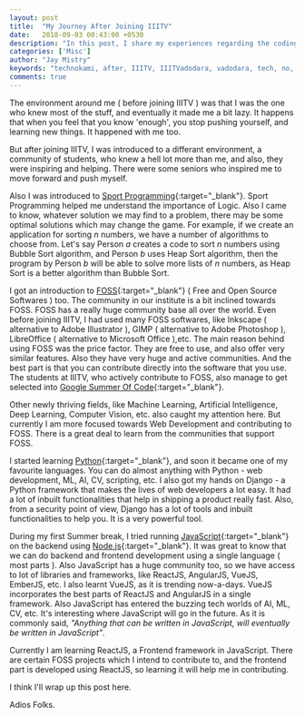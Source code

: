 ```yaml
---
layout: post
title:  "My Journey After Joining IIITV"
date:   2018-09-03 00:43:00 +0530
description: "In this post, I share my experiences regarding the coding culture in my institute and how it affected me."
categories: ['Misc']
author: "Jay Mistry"
keywords: "technokami, after, IIITV, IIITVadodara, vadodara, tech, no, kami"
comments: true
---
```


The environment around me ( before joining IIITV ) was that I was the one who knew most of the stuff, and eventually it made me a bit lazy. It happens that when you feel that you know 'enough', you stop pushing yourself, and learning new things. It happened with me too.

But after joining IIITV, I was introduced to a differant environment, a community of students, who knew a hell lot more than me, and also, they were inspiring and helping. There were some seniors who inspired me to move forward and push myself.

Also I was introduced to [Sport Programming](https://en.wikipedia.org/wiki/Competitive_programming){:target="_blank"}. Sport Programming helped me understand the importance of Logic. Also I came to know, whatever solution we may find to a problem, there may be some optimal solutions which may change the game. For example, if we create an application for sorting <i>n</i> numbers, we have a number of algorithms to choose from. Let's say Person <i>a</i> creates a code to sort <i>n</i> numbers using Bubble Sort algorithm, and Person <i>b</i> uses Heap Sort algorithm, then the program by Person <i>b</i> will be able to solve more lists of <i>n</i> numbers, as Heap Sort is a better algorithm than Bubble Sort. 

I got an introduction to [FOSS](https://en.wikipedia.org/wiki/Free_and_open-source_software){:target="_blank"} ( Free and Open Source Softwares ) too. The community in our institute is a bit inclined towards FOSS. FOSS has a really huge community base all over the world. Even before joining IIITV, I had used many FOSS softwares, like Inkscape ( alternative to Adobe Illustrator ), GIMP ( alternative to Adobe Photoshop ), LibreOffice ( alternative to Microsoft Office ),etc. The main reason behind using FOSS was the price factor. They are free to use, and also offer very similar features. Also they have very huge and active communities. And the best part is that you can contribute directly into the software that you use. The students at IIITV, who actively contribute to FOSS, also manage to get selected into [Google Summer Of Code](https://summerofcode.withgoogle.com/){:target="_blank"}.

Other newly thriving fields, like Machine Learning, Artificial Intelligence, Deep Learning, Computer Vision, etc. also caught my attention here. But currently I am more focused towards Web Development and contributing to FOSS. There is a great deal to learn from the communities that support FOSS. 

I started learning [Python](https://en.wikipedia.org/wiki/Python_(programming_language)){:target="_blank"}, and soon it became one of my favourite languages. You can do almost anything with Python - web development, ML, AI, CV, scripting, etc. I also got my hands on Django - a Python framework that makes the lives of web developers a lot easy. It had a lot of inbuilt functionalities that help in shipping a product really fast. Also, from a security point of view, Django has a lot of tools and inbuilt functionalities to help you. It is a very powerful tool.

During my first Summer break, I tried running [JavaScript](https://en.wikipedia.org/wiki/Javascript){:target="_blank"} on the backend using [Node.js](https://en.wikipedia.org/wiki/Node.js){:target="_blank"}. It was great to know that we can do backend and frontend development using a single language ( most parts ). Also JavaScript has a huge community too, so we have access to lot of libraries and frameworks, like ReactJS, AngularJS, VueJS, EmberJS, etc. I also learnt VueJS, as it is trending now-a-days. VueJS incorporates the best parts of ReactJS and AngularJS in a single framework. Also JavaScript has entered the buzzing tech worlds of AI, ML, CV, etc. It's interesting where JavaScript will go in the future. As it is commonly said, <i>"Anything that can be written in JavaScript, will eventually be written in JavaScript"</i>.

Currently I am learning ReactJS, a Frontend framework in JavaScript. There are certain FOSS projects which I intend to contribute to, and the frontend part is developed using ReactJS, so learning it will help me in contributing.

I think I'll wrap up this post here.

Adios Folks.